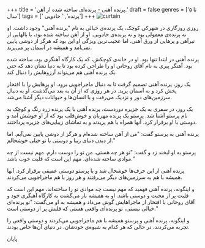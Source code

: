 +++
title = 'پرنده آهنی - پرنده‌ای ساخته شده از آهن.'
draft = false
genres = ['تا ۵ سال']
tags = [' پرنده', ' حادویی']
+++
![curtain](/79.Curtain.jpg)

روزی روزگاری در شهرکی کوچک، یک پرنده‌ی خیالی به نام "پرنده آهنی" وجود داشت. او نه پرنده‌ی معمولی بود و نه پرنده‌ی جادویی. او از آهن ساخته شده بود، با بالهایی از تیرآهن و پرهایی از ورق آهنی. اما عجیب‌ترین ویژگی او این بود که هرگز از دوشی پایین نمی‌آمد و همیشه در آسمان پر می‌پرید.

پرنده آهنی در ابتدا تنها بود. او در خانه‌ی کوچکش، که یک کارگاه آهنگری بود، ساخته شده بود. آهنگر پیری به نام آقای روحانی او را طراحی کرده بود تا به دنیا نشان دهد که حتی یک پرنده آهنی هم می‌تواند آرزوهایش را دنبال کند.

یک روز، پرنده آهنی تصمیم گرفت تا به دنبال ماجراجویی برود. او پرهایش را با افتخار پخش کرد و به آسمان پرید. در هر روزی که از آن به بعد می‌گذشت، او به دنبال سرزمین‌های دور و نزدیک می‌رفت و با انسان‌ها و حیوانات دیگر آشنا می‌شد.

یک روز، در سفری به یک جزیره دوردست، پرنده آهنی با یک پرنده زرد رنگ و کوچک به نام پرستو آشنا شد. پرستو یک پرنده مهربان و خوش‌قلب بود که از او خوشش آمد و دوستی با او برقرار کرد. آنها همراه با هم پریدند و به تماشای زیبایی‌های جزیره پرداختند.

پرنده آهنی به پرستو گفت: "من از آهن ساخته شده‌ام و هرگز از دوشی پایین نمی‌آیم. اما از دیدن دنیای زیبا و دوستی با تو خیلی خوشحالم."

پرستو به او لبخند زد و گفت: "تو هر چه هستی، من تو را دوست دارم. مهم نیست از چه موادی ساخته شده‌ای، مهم این است که قلبت خوب باشد."

پرنده آهنی از این حرف‌ها خوشحال شد و با پرستو دوستی عمیقی برقرار کرد. آنها همیشه با هم به سرزمین‌های دیگر می‌رفتند و هر روز با هم ماجراجویی می‌کردند.

و اینگونه، پرنده آهنی فهمید که مهم نیست چه موادی تو را ساخته‌اند، مهم این است که قلبت پر از محبت و دوستی باشد. او به همیشه باز می‌گشت به کارگاه آهنگری خود و آقای روحانی با افتخار از ماجراهایش گوش می‌داد و همیشه به او می‌گفت: "تو پرنده‌ای خیالی نیستی، تو پرنده‌ای واقعی هستی که قلبش پر از دوستی است."

و اینگونه، پرنده آهنی و پرستو همیشه با هم ماجراجویی می‌کردند و دوستی واقعی را تجربه می‌کردند، در حالی که هر کدام به شیوه‌ی خودشان، در دنیای آن‌ها خاص بودند.

پایان